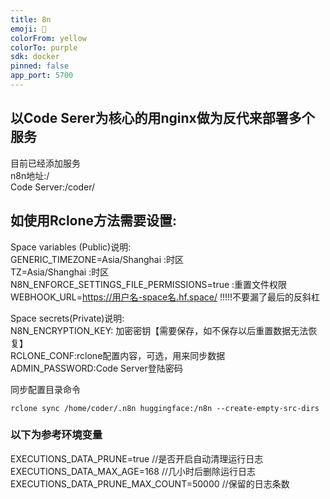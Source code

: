 ```yaml
---
title: 8n
emoji: 🏃
colorFrom: yellow
colorTo: purple
sdk: docker
pinned: false
app_port: 5700
---
```


## 以Code Serer为核心的用nginx做为反代来部署多个服务

目前已经添加服务   
n8n地址:/   
Code Server:/coder/   

## 如使用Rclone方法需要设置:

Space variables (Public)说明:   
GENERIC_TIMEZONE=Asia/Shanghai  :时区   
TZ=Asia/Shanghai   :时区     
N8N_ENFORCE_SETTINGS_FILE_PERMISSIONS=true   :重置文件权限   
WEBHOOK_URL=https://用户名-space名.hf.space/    !!!!!不要漏了最后的反斜杠     

Space secrets(Private)说明:   
N8N_ENCRYPTION_KEY:  加密密钥【需要保存，如不保存以后重置数据无法恢复】   
RCLONE_CONF:rclone配置内容，可选，用来同步数据  
ADMIN_PASSWORD:Code Server登陆密码    

同步配置目录命令   

```
rclone sync /home/coder/.n8n huggingface:/n8n --create-empty-src-dirs
```

### 以下为参考环境变量

EXECUTIONS_DATA_PRUNE=true     //是否开启自动清理运行日志   
EXECUTIONS_DATA_MAX_AGE=168   //几小时后删除运行日志    
EXECUTIONS_DATA_PRUNE_MAX_COUNT=50000   //保留的日志条数   
